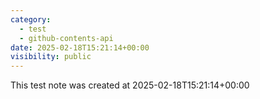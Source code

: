 ```yaml
---
category:
  - test
  - github-contents-api
date: 2025-02-18T15:21:14+00:00
visibility: public
---
```


This test note was created at 2025-02-18T15:21:14+00:00